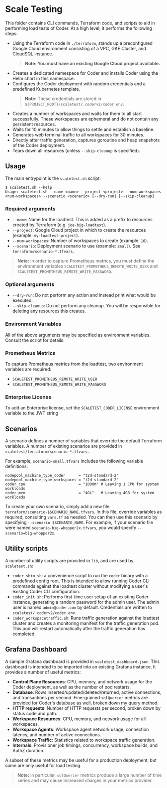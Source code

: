 # Scale Testing

This folder contains CLI commands, Terraform code, and scripts to aid in performing load tests of Coder.
At a high level, it performs the following steps:

- Using the Terraform code in `./terraform`, stands up a preconfigured Google Cloud environment
  consisting of a VPC, GKE Cluster, and CloudSQL instance.
  > **Note: You must have an existing Google Cloud project available.**
- Creates a dedicated namespace for Coder and installs Coder using the Helm chart in this namespace.
- Configures the Coder deployment with random credentials and a predefined Kubernetes template.
  > **Note:** These credentials are stored in `${PROJECT_ROOT}/scaletest/.coderv2/coder.env`.
- Creates a number of workspaces and waits for them to all start successfully. These workspaces
  are ephemeral and do not contain any persistent resources.
- Waits for 10 minutes to allow things to settle and establish a baseline.
- Generates web terminal traffic to all workspaces for 30 minutes.
- Directly after traffic generation, captures goroutine and heap snapshots of the Coder deployment.
- Tears down all resources (unless `--skip-cleanup` is specified).

## Usage

The main entrypoint is the `scaletest.sh` script.

```console
$ scaletest.sh --help
Usage: scaletest.sh --name <name> --project <project> --num-workspaces <num-workspaces> --scenario <scenario> [--dry-run] [--skip-cleanup]
```

### Required arguments

- `--name`: Name for the loadtest. This is added as a prefix to resources created by Terraform (e.g. `joe-big-loadtest`).
- `--project`: Google Cloud project in which to create the resources (example: `my-loadtest-project`).
- `--num-workspaces`: Number of workspaces to create (example: `10`).
- `--scenario`: Deployment scenario to use (example: `small`). See `terraform/scenario-*.tfvars`.

> **Note:** In order to capture Prometheus metrics, you must define the environment variables
> `SCALETEST_PROMETHEUS_REMOTE_WRITE_USER` and `SCALETEST_PROMETHEUS_REMOTE_WRITE_PASSWORD`.

### Optional arguments

- `--dry-run`: Do not perform any action and instead print what would be executed.
- `--skip-cleanup`: Do not perform any cleanup. You will be responsible for deleting any resources this creates.

### Environment Variables

All of the above arguments may be specified as environment variables. Consult the script for details.

### Prometheus Metrics

To capture Prometheus metrics from the loadtest, two environment variables are required:

- `SCALETEST_PROMETHEUS_REMOTE_WRITE_USER`
- `SCALETEST_PROMETHEUS_REMOTE_WRITE_PASSWORD`

### Enterprise License

To add an Enterprise license, set the `SCALETEST_CODER_LICENSE` environment variable to the JWT string

## Scenarios

A scenario defines a number of variables that override the default Terraform variables.
A number of existing scenarios are provided in `scaletest/terraform/scenario-*.tfvars`.

For example, `scenario-small.tfvars` includes the following variable definitions:

```hcl
nodepool_machine_type_coder      = "t2d-standard-2"
nodepool_machine_type_workspaces = "t2d-standard-2"
coder_cpu                        = "1000m" # Leaving 1 CPU for system workloads
coder_mem                        = "4Gi"   # Leaving 4GB for system workloads
```

To create your own scenario, simply add a new file `terraform/scenario-$SCENARIO_NAME.tfvars`.
In this file, override variables as required, consulting `vars.tf` as needed.
You can then use this scenario by specifying `--scenario $SCENARIO_NAME`.
For example, if your scenario file were named `scenario-big-whopper2x.tfvars`, you would specify
`--scenario=big-whopper2x`.

## Utility scripts

A number of utility scripts are provided in `lib`, and are used by `scaletest.sh`:

- `coder_shim.sh`: a convenience script to run the `coder` binary with a predefined config root.
  This is intended to allow running Coder CLI commands against the loadtest cluster without
  modifying a user's existing Coder CLI configuration.
- `coder_init.sh`: Performs first-time user setup of an existing Coder instance, generating
  a random password for the admin user. The admin user is named `admin@coder.com` by default.
  Credentials are written to `scaletest/.coderv2/coder.env`.
- `coder_workspacetraffic.sh`: Runs traffic generation against the loadtest cluster and creates
  a monitoring manifest for the traffic generation pod. This pod will restart automatically
  after the traffic generation has completed.

## Grafana Dashboard

A sample Grafana dashboard is provided in `scaletest_dashboard.json`. This dashboard is intended
to be imported into an existing Grafana instance. It provides a number of useful metrics:

- **Control Plane Resources**: CPU, memory, and network usage for the Coder deployment, as well as the number of pod restarts.
- **Database**: Rows inserted/updated/deleted/returned, active connections, and transactions per second. Fine-grained `sqlQuerier` metrics are provided for Coder's database as well, broken down my query method.
- **HTTP requests**: Number of HTTP requests per second, broken down by status code and path.
- **Workspace Resources**: CPU, memory, and network usage for all workspaces.
- **Workspace Agents**: Workspace agent network usage, connection latency, and number of active connections.
- **Workspace Traffic**: Statistics related to workspace traffic generation.
- **Internals**: Provisioner job timings, concurrency, workspace builds, and AuthZ duration.

A subset of these metrics may be useful for a production deployment, but some are only useful
for load testing.

> **Note:** in particular, `sqlQuerier` metrics produce a large number of time series and may cause
> increased charges in your metrics provider.
